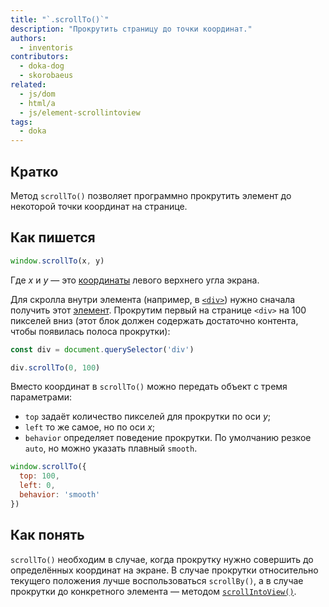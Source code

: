 ```yaml
---
title: "`.scrollTo()`"
description: "Прокрутить страницу до точки координат."
authors:
  - inventoris
contributors:
  - doka-dog
  - skorobaeus
related:
  - js/dom
  - html/a
  - js/element-scrollintoview
tags:
  - doka
---
```


## Кратко

Метод `scrollTo()` позволяет программно прокрутить элемент до некоторой точки координат на странице.

## Как пишется

```js
window.scrollTo(x, y)
```

Где _x_ и _y_ — это [координаты](/tools/coordinates/) левого верхнего угла экрана.

Для скролла внутри элемента (например, в [`<div>`](/html/div/)) нужно сначала получить этот [элемент](/js/element/). Прокрутим первый на странице `<div>` на 100 пикселей вниз (этот блок должен содержать достаточно контента, чтобы появилась полоса прокрутки):

```js
const div = document.querySelector('div')

div.scrollTo(0, 100)
```

Вместо координат в `scrollTo()` можно передать объект с тремя параметрами:

- `top` задаёт количество пикселей для прокрутки по оси _y_;
- `left` то же самое, но по оси _x_;
- `behavior` определяет поведение прокрутки. По умолчанию резкое `auto`, но можно указать плавный `smooth`.

```js
window.scrollTo({
  top: 100,
  left: 0,
  behavior: 'smooth'
})
```

## Как понять

`scrollTo()` необходим в случае, когда прокрутку нужно совершить до определённых координат на экране. В случае прокрутки относительно текущего положения лучше воспользоваться `scrollBy()`, а в случае прокрутки до конкретного элемента — методом [`scrollIntoView()`](/js/element-scrollintoview/).
